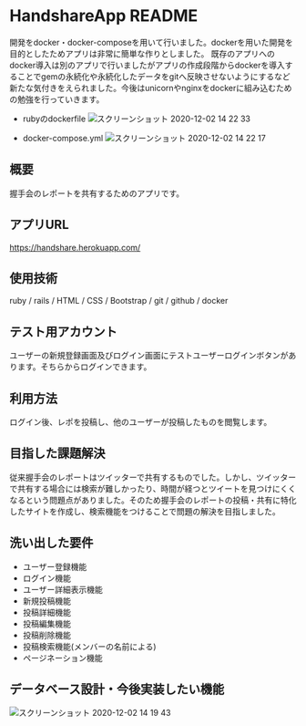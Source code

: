 # HandshareApp README
開発をdocker・docker-composeを用いて行いました。dockerを用いた開発を目的としたためアプリは非常に簡単な作りとしました。
既存のアプリへのdocker導入は別のアプリで行いましたがアプリの作成段階からdockerを導入することでgemの永続化や永続化したデータをgitへ反映させないようにするなど新たな気付きをえられました。今後はunicornやnginxをdockerに組み込むための勉強を行っていきます。

- rubyのdockerfile
![スクリーンショット 2020-12-02 14 22 33](https://user-images.githubusercontent.com/71957380/100831842-e7eb3180-34a9-11eb-88c6-d586c2a0e267.png)

- docker-compose.yml
![スクリーンショット 2020-12-02 14 22 17](https://user-images.githubusercontent.com/71957380/100831840-e588d780-34a9-11eb-8f95-7431071b285a.png)


## 概要
握手会のレポートを共有するためのアプリです。


## アプリURL
https://handshare.herokuapp.com/


## 使用技術
ruby / rails / HTML / CSS / Bootstrap / git / github / docker 

## テスト用アカウント
ユーザーの新規登録画面及びログイン画面にテストユーザーログインボタンがあります。そちらからログインできます。


## 利用方法
ログイン後、レポを投稿し、他のユーザーが投稿したものを閲覧します。


## 目指した課題解決
従来握手会のレポートはツイッターで共有するものでした。しかし、ツイッターで共有する場合には検索が難しかったり、時間が経つとツイートを見つけにくくなるという問題点がありました。そのため握手会のレポートの投稿・共有に特化したサイトを作成し、検索機能をつけることで問題の解決を目指しました。


## 洗い出した要件
- ユーザー登録機能
- ログイン機能
- ユーザー詳細表示機能
- 新規投稿機能
- 投稿詳細機能
- 投稿編集機能
- 投稿削除機能
- 投稿検索機能(メンバーの名前による)
- ページネーション機能

## データベース設計・今後実装したい機能
![スクリーンショット 2020-12-02 14 19 43](https://user-images.githubusercontent.com/71957380/100831621-7f9c5000-34a9-11eb-9a74-7226e9516a0f.png)

